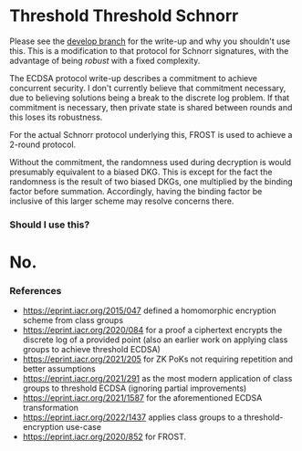 # Threshold Threshold Schnorr

Please see the [develop branch](https://github.com/kayabaNerve/threshold-threshold-ecdsa)
for the write-up and why you shouldn't use this. This is a modification to that
protocol for Schnorr signatures, with the advantage of being *robust* with a
fixed complexity.

The ECDSA protocol write-up describes a commitment to achieve concurrent
security. I don't currently believe that commitment necessary, due to believing
solutions being a break to the discrete log problem. If that commitment is
necessary, then private state is shared between rounds and this loses its
robustness.

For the actual Schnorr protocol underlying this, FROST is used to achieve a
2-round protocol.


Without the commitment, the randomness used during decryption is would
presumably equivalent to a biased DKG. This is except for the fact the
randomness is the result of two biased DKGs, one multiplied by the binding
factor before summation. Accordingly, having the binding factor be inclusive of
this larger scheme may resolve concerns there.

### Should I use this?

# No.

### References

- https://eprint.iacr.org/2015/047 defined a homomorphic encryption scheme from
  class groups
- https://eprint.iacr.org/2020/084 for a proof a ciphertext encrypts the
  discrete log of a provided point (also an earlier work on applying class
  groups to achieve threshold ECDSA)
- https://eprint.iacr.org/2021/205 for ZK PoKs not requiring repetition and
  better assumptions
- https://eprint.iacr.org/2021/291 as the most modern application of class
  groups to threshold ECDSA (ignoring partial improvements)
- https://eprint.iacr.org/2021/1587 for the aforementioned ECDSA transformation
- https://eprint.iacr.org/2022/1437 applies class groups to a
  threshold-encryption use-case
- https://eprint.iacr.org/2020/852 for FROST.
